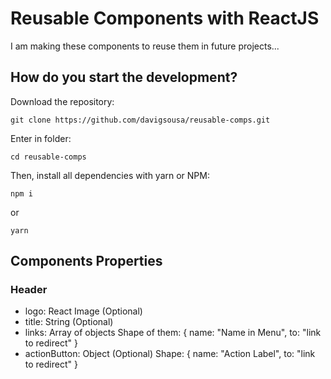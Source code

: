 # Reusable Components with ReactJS

I am making these components to reuse them in future projects...

## How do you start the development?

Download the repository:
```
git clone https://github.com/davigsousa/reusable-comps.git
```
Enter in folder:
```
cd reusable-comps
```
Then, install all dependencies with yarn or NPM:
```
npm i
```
or
```
yarn
```

## Components Properties

### Header
- logo: React Image (Optional)
- title: String (Optional)
- links: Array of objects
Shape of them:
{
  name: "Name in Menu", to: "link to redirect"
}
- actionButton: Object (Optional)
Shape:
{
  name: "Action Label", to: "link to redirect"
}